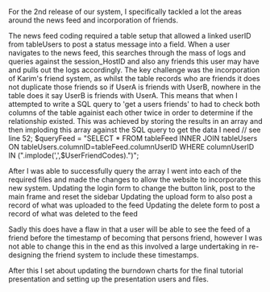 For the 2nd release of our system, I specifically tackled a lot the areas around the news feed and incorporation of friends.

The news feed coding required a table setup that allowed a linked userID from tableUsers to post a status message into a field.  When a user navigates to the news feed, this searches through the mass of logs and queries against the session_HostID and also any friends this user may have and pulls out the logs accordingly.
The key challenge was the incorporation of Karim's friend system, as whilst the table records who are friends it does not duplicate those friends so if UserA is friends with UserB, nowhere in the table does it say UserB is friends with UserA.  This means that when I attempted to write a SQL query to 'get a users friends' to had to check both columns of the table againist each other twice in order to determine if the relationship existed.
This was achieved by storing the results in an array and then imploding this array against the SQL query to get the data I need 
// see line 52;
$queryFeed = "SELECT * FROM tableFeed 
INNER JOIN tableUsers 
ON tableUsers.columnID=tableFeed.columnUserID 
WHERE columnUserID IN (".implode(',',$UserFriendCodes).")";

After I was able to successfully query the array I went into each of the required files and made the changes to allow the website to incorporate this new system.
Updating the login form to change the button link, post to the main frame and reset the sidebar
Updating the upload form to also post a record of what was uploaded to the feed
Updating the delete form to post a record of what was deleted to the feed

Sadly this does have a flaw in that a user will be able to see the feed of a friend before the timestamp of becoming that persons friend, however I was not able to change this in the end as this involved a large undertaking in re-designing the friend system to include these timestamps.

After this I set about updating the burndown charts for the final tutorial presentation and setting up the presentation users and files.